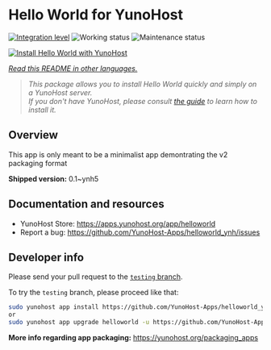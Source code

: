 <!--
N.B.: This README was automatically generated by <https://github.com/YunoHost/apps/tree/master/tools/readme_generator>
It shall NOT be edited by hand.
-->

# Hello World for YunoHost

[![Integration level](https://dash.yunohost.org/integration/helloworld.svg)](https://ci-apps.yunohost.org/ci/apps/helloworld/) ![Working status](https://ci-apps.yunohost.org/ci/badges/helloworld.status.svg) ![Maintenance status](https://ci-apps.yunohost.org/ci/badges/helloworld.maintain.svg)

[![Install Hello World with YunoHost](https://install-app.yunohost.org/install-with-yunohost.svg)](https://install-app.yunohost.org/?app=helloworld)

*[Read this README in other languages.](./ALL_README.md)*

> *This package allows you to install Hello World quickly and simply on a YunoHost server.*  
> *If you don't have YunoHost, please consult [the guide](https://yunohost.org/install) to learn how to install it.*

## Overview

This app is only meant to be a minimalist app demontrating the v2 packaging format


**Shipped version:** 0.1~ynh5
## Documentation and resources

- YunoHost Store: <https://apps.yunohost.org/app/helloworld>
- Report a bug: <https://github.com/YunoHost-Apps/helloworld_ynh/issues>

## Developer info

Please send your pull request to the [`testing` branch](https://github.com/YunoHost-Apps/helloworld_ynh/tree/testing).

To try the `testing` branch, please proceed like that:

```bash
sudo yunohost app install https://github.com/YunoHost-Apps/helloworld_ynh/tree/testing --debug
or
sudo yunohost app upgrade helloworld -u https://github.com/YunoHost-Apps/helloworld_ynh/tree/testing --debug
```

**More info regarding app packaging:** <https://yunohost.org/packaging_apps>
